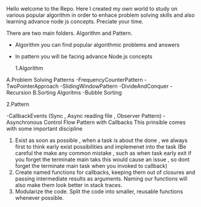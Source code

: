Hello welcome to the Repo.
Here I created my own world to study on various popular algorithm in order to enhace problem solving skills and also learning advance node js concepts. Preciate your time.

There are two main folders. Algorithm and Pattern.

- Algorithm you can find popular algorithmic problems and answers
- In pattern you will be facing advance Node.js concepts

  1.Algorithm

A.Problem Solving Patterns
-FrequencyCounterPattern
-TwoPointerApproach
-SlidingWindowPattern
-DivideAndConquer
-Recursion
B.Sorting Algoritms
-Bubble Sorting

2.Pattern

-CallbackEvents (Sync , Async reading file , Observer Pattern)
-Asynchronous Control Flow Pattern with Callbacks
This prinsible comes with some important discipline

1. Exist as soon as possible , when a task is about the done , we always first to think early exist possibilities and implemenet into the task
   (Be careful the make any common mistake , such as when task early exit if you forget the terminate main taks this would cause an issue , so dont forget the terminate main task when you invoked to callback)
2. Create named functions for callbacks, keeping them out of closures and passing intermediate results as arguments. Naming our functions will also
   make them look better in stack traces.
3. Modularize the code. Split the code into smaller, reusable functions whenever possible.
